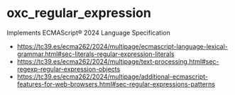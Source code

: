 # oxc_regular_expression

Implements ECMAScript® 2024 Language Specification

- https://tc39.es/ecma262/2024/multipage/ecmascript-language-lexical-grammar.html#sec-literals-regular-expression-literals
- https://tc39.es/ecma262/2024/multipage/text-processing.html#sec-regexp-regular-expression-objects
- https://tc39.es/ecma262/2024/multipage/additional-ecmascript-features-for-web-browsers.html#sec-regular-expressions-patterns

